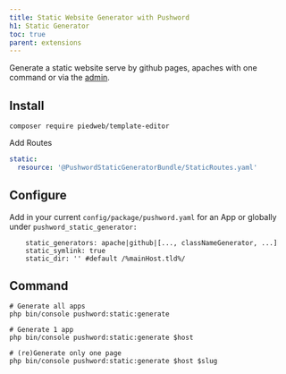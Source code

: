 ```yaml
---
title: Static Website Generator with Pushword
h1: Static Generator
toc: true
parent: extensions
---
```


Generate a static website serve by github pages, apaches with one command or via the [admin](https://pushword.piedweb.com/extension/admin).

## Install

```shell
composer require piedweb/template-editor
```

Add Routes

```yaml
static:
  resource: '@PushwordStaticGeneratorBundle/StaticRoutes.yaml'
```

## Configure

Add in your current `config/package/pushword.yaml` for an App or globally under `pushword_static_generator:`

```
    static_generators: apache|github|[..., classNameGenerator, ...]
    static_symlink: true
    static_dir: '' #default /%mainHost.tld%/
```

## Command

```
# Generate all apps
php bin/console pushword:static:generate

# Generate 1 app
php bin/console pushword:static:generate $host

# (re)Generate only one page
php bin/console pushword:static:generate $host $slug
```
